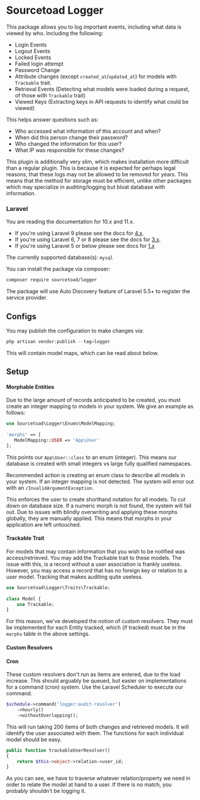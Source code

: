 # Sourcetoad Logger

This package allows you to log important events, including what data is viewed by who. Including the following:

 * Login Events
 * Logout Events
 * Locked Events
 * Failed login attempt
 * Password Change
 * Attribute changes (except `created_at`/`updated_at`) for models with `Trackable` trait.
 * Retrieval Events (Detecting what models were loaded during a request, of those with `Trackable` trait)
 * Viewed Keys (Extracting keys in API requests to identify what could be viewed)
 
This helps answer questions such as:

 * Who accessed what information of this account and when?
 * When did this person change their password?
 * Who changed the information for this user?
 * What IP was responsible for these changes?
 
This plugin is additionally very slim, which makes installation more difficult than a regular plugin. This is because it is expected for perhaps legal reasons, that these logs may not be allowed to be removed for years. 
This means that the method for storage must be efficient, unlike other packages which may specialize in auditing/logging but bloat database with information.

### Laravel

You are reading the documentation for 10.x and 11.x.

* If you're using Laravel 9 please see the docs for [4.x](https://github.com/sourcetoad/Logger/releases/tag/v4.0.0).
* If you're using Laravel 6, 7 or 8 please see the docs for [3.x](https://github.com/sourcetoad/Logger/releases/tag/v3.0.1).
* If you're using Laravel 5 or below please see docs for [1.x](https://github.com/sourcetoad/Logger/releases/tag/v1.3.0)

The currently supported database(s): `mysql`

You can install the package via composer:

``` bash
composer require sourcetoad/logger
```

The package will use Auto Discovery feature of Laravel 5.5+ to register the service provider.

## Configs
You may publish the configuration to make changes via:

```php
php artisan vendor:publish --tag=logger
```

This will contain model maps, which can be read about below.

## Setup

#### Morphable Entities
Due to the large amount of records anticipated to be created, you must create an integer mapping to models in your system. We give an example as follows:

```php
use Sourcetoad\Logger\Enums\ModelMapping;
 
'morphs' => [
   ModelMapping::USER => 'App\User'
];
```

This points our `App\User::class` to an enum (integer). This means our database is created with small integers vs large fully qualified namespaces.

Recommended action is creating an enum class to describe all models in your system. If an integer mapping is not detected. The system will error out with an `/InvalidArgumentException`.

This enforces the user to create shorthand notation for all models. To cut down on database size. If a numeric morph is not found, the system will fail out. Due to issues with blindly overwriting and applying these morphs globally, they are manually applied. This means that morphs in your application are left untouched.

#### Trackable Trait
For models that may contain information that you wish to be notified was access/retrieved. You may add the Trackable trait to these models. The issue with this, is a record without a user association is frankly useless. However, you may access a record that has no foreign key or relation to a user model. Tracking that makes auditing quite useless.

```php
use Sourcetoad\Logger\Traits\Trackable;
  
class Model {
    use Trackable;
}
```

For this reason, we've developed the notion of custom resolvers. They must be implemented for each Entity tracked, which (if tracked) must be in the `morphs` table in the above settings.

#### Custom Resolvers

#### Cron
These custom resolvers don't run as items are entered, due to the load increase. This should arguably be queued, but easier on implementations for a command (cron) system. Use the Laravel Scheduler to execute our command.

```php
$schedule->command('logger:audit-resolver')
    ->hourly()
    ->withoutOverlapping();
```

This will run taking 200 items of both changes and retrieved models. It will identify the user associated with them. The functions for each individual model should be easy.

```php
public function trackableUserResolver()
{
    return $this->object->relation->user_id;
}
```

As you can see, we have to traverse whatever relation/property we need in order to relate the model at hand to a user. If there is no match, you probably shouldn't be logging it.
